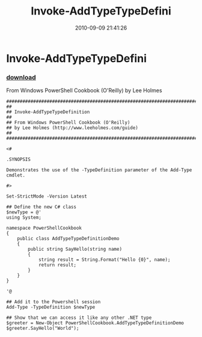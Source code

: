 ﻿---
pid:            2173
poster:         Lee Holmes
title:          Invoke-AddTypeTypeDefini
date:           2010-09-09 21:41:26
format:         posh
parent:         0
parent:         0

---

# Invoke-AddTypeTypeDefini

### [download](2173.ps1)

From Windows PowerShell Cookbook (O'Reilly) by Lee Holmes

```posh
#############################################################################
##
## Invoke-AddTypeTypeDefinition
##
## From Windows PowerShell Cookbook (O'Reilly)
## by Lee Holmes (http://www.leeholmes.com/guide)
##
##############################################################################

<#

.SYNOPSIS

Demonstrates the use of the -TypeDefinition parameter of the Add-Type
cmdlet.

#>

Set-StrictMode -Version Latest

## Define the new C# class
$newType = @'
using System;

namespace PowerShellCookbook
{
    public class AddTypeTypeDefinitionDemo
    {
        public string SayHello(string name)
        {
            string result = String.Format("Hello {0}", name);
            return result;
        }
    }
}

'@

## Add it to the Powershell session
Add-Type -TypeDefinition $newType

## Show that we can access it like any other .NET type
$greeter = New-Object PowerShellCookbook.AddTypeTypeDefinitionDemo
$greeter.SayHello("World");
```
